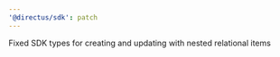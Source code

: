 ```yaml
---
'@directus/sdk': patch
---
```


Fixed SDK types for creating and updating with nested relational items
